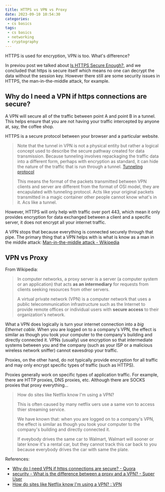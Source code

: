 ```yaml
---
title: HTTPS vs VPN vs Proxy
date: 2023-09-10 10:54:30
categories:
 - cs basics
tags:
 - cs basics
 - networking
 - cryptography
---
```


HTTPS is used for encryption, VPN is too. What's difference?

In previou post we talked about [Is HTTPS Secure Enough?](), and we concluded that https is secure itself which means no one can decrypt the data without the session key. However there still are some security issues in HTTPS, the man-in-the-middle attack, for example. 

## Why do I need a VPN if https connections are secure?

A VPN will secure all of the traffic between point A and point B in a tunnel. This helps ensure that you are not having your traffic intercepted by anyone at, say, the coffee shop. 

HTTPS is a secure protocol between your browser and a particular website.

> Note that the tunnel in VPN is not a physical entity but rather a logical concept used to describe the secure pathway created for data transmission. Because tunneling involves repackaging the traffic data into a different form, perhaps with encryption as standard, it can hide the nature of the traffic that is run through a tunnel. [Tunneling protocol](https://en.wikipedia.org/wiki/Tunneling_protocol)
>
> This means the format of the packets transmitted between VPN clients and server are different from the format of OSI model, they are encapulated with tunneling protocol. Acts like your original packets transmitted in a magic container other people cannot know what's in it. Acs like a tunnel. 

However, HTTPS will only help with traffic over port 443, which mean it only provides encryption for data exchanged between a client and a specific server, it does not encrypt all your internet traffic. 

A VPN stops that because everything is connected securely through that pipe. The primary thing that a VPN helps with is what is know as a man in the middle attack: [Man-in-the-middle attack - Wikipedia](https://en.wikipedia.org/wiki/Man-in-the-middle_attack)

## VPN vs Proxy

From Wikipedia:

> In computer networks, a proxy server is a server (a computer system or an application) that acts **as an intermediary** for requests from clients seeking resources from other servers.
>
> A virtual private network (VPN) is a computer network that uses a public telecommunication infrastructure such as the Internet to provide remote offices or individual users with **secure access** to their organization's network.

What a VPN does logically is turn your internet connection into a *big Ethernet cable*. When you are logged on to a company's VPN, the effect is similar as though you took your computer to the company's building and directly connected it. VPNs (usually) use encryption so that intermediate systems between you and the company (such as your ISP or a malicious wireless network sniffer) cannot eavesdrop your traffic. 

Proxies, on the other hand, do not typically provide encryption for all traffic and may only encrypt specific types of traffic (such as HTTPS).

Proxies generally work on specific types of application traffic. For example, there are HTTP proxies, DNS proxies, etc. Although there are SOCKS proxies that proxy everything... 

> How do sites like Netflix know I'm using a VPN?
>
> This is often caused by many netflix uers use a same von to access thier streaming service. 
>
> We have known that: when you are logged on to a company's VPN, the effect is similar as though you took your computer to the company's building and directly connected it. 
>
> If eveybody drives the same car to Walmart, Walmart will sooner or later know it's a rental car, but they cannot track this car back to you because everybody drives the car with same the plate.

References: 

- [Why do I need VPN if https connections are secure? - Quora](https://qr.ae/pyL1RD)
- [security - What is the difference between a proxy and a VPN? - Super User](https://superuser.com/questions/257388/what-is-the-difference-between-a-proxy-and-a-vpn)
- [How do sites like Netflix know I'm using a VPN? : VPN](https://www.reddit.com/r/VPN/comments/5mh6uc/how_do_sites_like_netflix_know_im_using_a_vpn/)